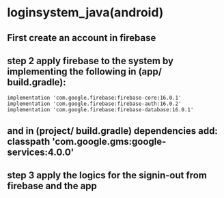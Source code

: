 # loginsystem_java(android)
## First create an account in firebase
## step 2 apply firebase to the system by implementing the following in (app/ build.gradle): 
	implementation 'com.google.firebase:firebase-core:16.0.1'
    implementation 'com.google.firebase:firebase-auth:16.0.2'
    implementation 'com.google.firebase:firebase-database:16.0.1'
## and in (project/ build.gradle) dependencies add: classpath 'com.google.gms:google-services:4.0.0' 
## step 3 apply the logics for the signin-out from firebase and the app
   